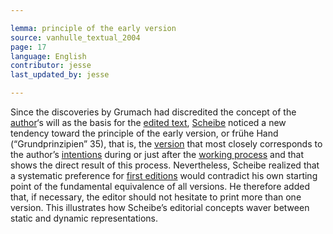 ```yaml
---

lemma: principle of the early version
source: vanhulle_textual_2004
page: 17
language: English
contributor: jesse
last_updated_by: jesse

---
```

Since the discoveries by Grumach had discredited the concept of the [author](author.html)‘s will as the basis for the [edited text](textEdited.html), [Scheibe](bibliography.html#Scheibe) noticed a new tendency toward the principle of the early version, or frühe Hand (“Grundprinzipien” 35), that is, the [version](version.html) that most closely corresponds to the author’s [intentions](intentionality.html) during or just after the [working process](writingProcess.html) and that shows the direct result of this process. Nevertheless, Scheibe realized that a systematic preference for [first editions](editionFirst.html) would contradict his own starting point of the fundamental equivalence of all versions. He therefore added that, if necessary, the editor should not hesitate to print more than one version. This illustrates how Scheibe’s editorial concepts waver between static and dynamic representations.

